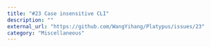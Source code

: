 ```yaml
---
title: "#23 Case insensitive CLI"
description: ""
external_url: "https://github.com/WangYihang/Platypus/issues/23"
category: "Miscellaneous"
---
```

